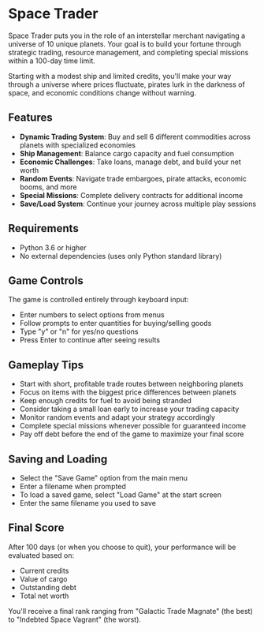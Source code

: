 # Space Trader

Space Trader puts you in the role of an interstellar merchant navigating a universe of 10 unique planets. Your goal is to build your fortune through strategic trading, resource management, and completing special missions within a 100-day time limit.

Starting with a modest ship and limited credits, you'll make your way through a universe where prices fluctuate, pirates lurk in the darkness of space, and economic conditions change without warning.

## Features

- **Dynamic Trading System**: Buy and sell 6 different commodities across planets with specialized economies
- **Ship Management**: Balance cargo capacity and fuel consumption
- **Economic Challenges**: Take loans, manage debt, and build your net worth
- **Random Events**: Navigate trade embargoes, pirate attacks, economic booms, and more
- **Special Missions**: Complete delivery contracts for additional income
- **Save/Load System**: Continue your journey across multiple play sessions

## Requirements

- Python 3.6 or higher
- No external dependencies (uses only Python standard library)


## Game Controls

The game is controlled entirely through keyboard input:

- Enter numbers to select options from menus
- Follow prompts to enter quantities for buying/selling goods
- Type "y" or "n" for yes/no questions
- Press Enter to continue after seeing results

## Gameplay Tips

- Start with short, profitable trade routes between neighboring planets
- Focus on items with the biggest price differences between planets
- Keep enough credits for fuel to avoid being stranded
- Consider taking a small loan early to increase your trading capacity
- Monitor random events and adapt your strategy accordingly
- Complete special missions whenever possible for guaranteed income
- Pay off debt before the end of the game to maximize your final score

## Saving and Loading

- Select the "Save Game" option from the main menu
- Enter a filename when prompted
- To load a saved game, select "Load Game" at the start screen
- Enter the same filename you used to save

## Final Score

After 100 days (or when you choose to quit), your performance will be evaluated based on:
- Current credits
- Value of cargo
- Outstanding debt
- Total net worth

You'll receive a final rank ranging from "Galactic Trade Magnate" (the best) to "Indebted Space Vagrant" (the worst).
